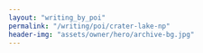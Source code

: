 ```yaml
---
layout: "writing_by_poi"
permalink: "/writing/poi/crater-lake-np"
header-img: "assets/owner/hero/archive-bg.jpg"
---
```

